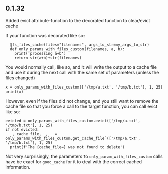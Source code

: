 ## 0.1.32
Added evict attribute-function to the decorated function to clear/evict cache

If your function was decorated like so:
```
  @fs_files_cache(files="filenames", args_to_str=my_args_to_str)
  def only_params_with_files_custom(filenames, a, b):
    print('processing a+b')
    return str(a+b)+str(filenames)
```

You would normally call, like so, and it will write the output to a cache file and use it 
during the next call with the same set of parameters (unless the files changed)
```
x = only_params_with_files_custom(['/tmp/a.txt', '/tmp/b.txt'], 1, 25)
print(x)
```

However, even if the files did not change, and you still want to remove the cache file so that
you force a call to the target function, you can call evict like so:
```
evicted = only_params_with_files_custom.evict(['/tmp/a.txt', '/tmp/b.txt'], 1, 25)
if not evicted:
  _, cache_file, _, _ = only_params_with_files_custom.get_cache_file`(['/tmp/a.txt', '/tmp/b.txt'], 1, 25)
  print(f'The {cache_file=} was not found to delete')
```
Not very surprisingly, the parameters to `only_param_with_files_custom` calls have be exact for `good_cache` for it to deal with the correct cached information.
